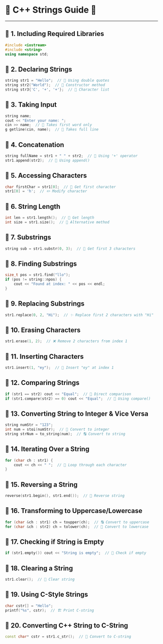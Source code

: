 # 🌟 C++ Strings Guide 🚀
----------------------------------------
## 📌 1. Including Required Libraries
```cpp
#include <iostream>
#include <string>
using namespace std;
```

## 📌 2. Declaring Strings
```cpp
string str1 = "Hello";  // 🌟 Using double quotes
string str2("World");  // 🌟 Constructor method
string str3{'C', '+', '+'};  // 🌟 Character list
```

## 📌 3. Taking Input
```cpp
string name;
cout << "Enter your name: ";
cin >> name;  // 🔹 Takes first word only
g getline(cin, name);  // 🔹 Takes full line
```

## 📌 4. Concatenation
```cpp
string fullName = str1 + " " + str2;  // 🔗 Using '+' operator
str1.append(str2);  // 🔗 Using append()
```

## 📌 5. Accessing Characters
```cpp
char firstChar = str1[0];  // 🎯 Get first character
str1[0] = 'h';  // ✏️ Modify character
```

## 📌 6. String Length
```cpp
int len = str1.length();  // 📏 Get length
int size = str1.size();  // 📏 Alternative method
```

## 📌 7. Substrings
```cpp
string sub = str1.substr(0, 3);  // 🔎 Get first 3 characters
```

## 📌 8. Finding Substrings
```cpp
size_t pos = str1.find("llo");
if (pos != string::npos) {
    cout << "Found at index: " << pos << endl;
}
```

## 📌 9. Replacing Substrings
```cpp
str1.replace(0, 2, "Hi");  // ✨ Replace first 2 characters with "Hi"
```

## 📌 10. Erasing Characters
```cpp
str1.erase(1, 2);  // ❌ Remove 2 characters from index 1
```

## 📌 11. Inserting Characters
```cpp
str1.insert(1, "ey");  // 📝 Insert "ey" at index 1
```

## 📌 12. Comparing Strings
```cpp
if (str1 == str2) cout << "Equal";  // 🔄 Direct comparison
if (str1.compare(str2) == 0) cout << "Equal";  // 🔄 Using compare()
```

## 📌 13. Converting String to Integer & Vice Versa
```cpp
string numStr = "123";
int num = stoi(numStr);  // 🔢 Convert to integer
string strNum = to_string(num);  // 🔠 Convert to string
```

## 📌 14. Iterating Over a String
```cpp
for (char ch : str1) {
    cout << ch << " ";  // 🔄 Loop through each character
}
```

## 📌 15. Reversing a String
```cpp
reverse(str1.begin(), str1.end());  // 🔄 Reverse string
```

## 📌 16. Transforming to Uppercase/Lowercase
```cpp
for (char &ch : str1) ch = toupper(ch);  // 🔠 Convert to uppercase
for (char &ch : str2) ch = tolower(ch);  // 🔡 Convert to lowercase
```

## 📌 17. Checking if String is Empty
```cpp
if (str1.empty()) cout << "String is empty";  // 🚫 Check if empty
```

## 📌 18. Clearing a String
```cpp
str1.clear();  // 🧹 Clear string
```

## 📌 19. Using C-Style Strings
```cpp
char cstr[] = "Hello";
printf("%s", cstr);  // 🏗️ Print C-string
```

## 📌 20. Converting C++ String to C-String
```cpp
const char* cstr = str1.c_str();  // 🔗 Convert to C-string
```
